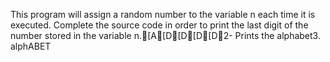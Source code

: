 This program will assign a random number to the variable n each time it is executed. Complete the source code in order to print the last digit of the number stored in the variable n.[A[D[D[D[D2- Prints the alphabet3. alphABET